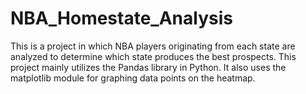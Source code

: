 # NBA_Homestate_Analysis

This is a project in which NBA players originating from each state are analyzed to determine which state produces the best prospects. This project mainly utilizes the Pandas library in Python. It also uses the matplotlib module for graphing data points on the heatmap.
